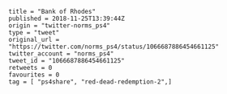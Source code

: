 ```
title = "Bank of Rhodes"
published = 2018-11-25T13:39:44Z
origin = "twitter-norms_ps4"
type = "tweet"
original_url = "https://twitter.com/norms_ps4/status/1066687886454661125"
twitter_account = "norms_ps4"
tweet_id = "1066687886454661125"
retweets = 0
favourites = 0
tag = [ "ps4share", "red-dead-redemption-2",]
```

<p class='image'><img src='https://mnf.m17s.net/2018/11/25/Ds2i-kwWkAAQIxi.jpg' alt=''></p>

